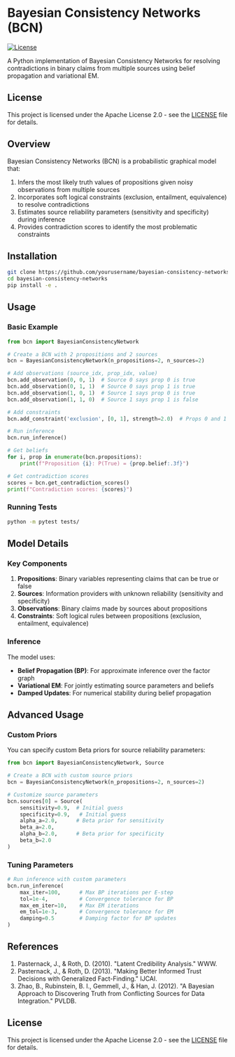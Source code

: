 # Bayesian Consistency Networks (BCN)

[![License](https://img.shields.io/badge/License-Apache%202.0-blue.svg)](https://opensource.org/licenses/Apache-2.0)

A Python implementation of Bayesian Consistency Networks for resolving contradictions in binary claims from multiple sources using belief propagation and variational EM.

## License

This project is licensed under the Apache License 2.0 - see the [LICENSE](LICENSE) file for details.

## Overview

Bayesian Consistency Networks (BCN) is a probabilistic graphical model that:

1. Infers the most likely truth values of propositions given noisy observations from multiple sources
2. Incorporates soft logical constraints (exclusion, entailment, equivalence) to resolve contradictions
3. Estimates source reliability parameters (sensitivity and specificity) during inference
4. Provides contradiction scores to identify the most problematic constraints

## Installation

```bash
git clone https://github.com/yourusername/bayesian-consistency-networks.git
cd bayesian-consistency-networks
pip install -e .
```

## Usage

### Basic Example

```python
from bcn import BayesianConsistencyNetwork

# Create a BCN with 2 propositions and 2 sources
bcn = BayesianConsistencyNetwork(n_propositions=2, n_sources=2)

# Add observations (source_idx, prop_idx, value)
bcn.add_observation(0, 0, 1)  # Source 0 says prop 0 is true
bcn.add_observation(0, 1, 1)  # Source 0 says prop 1 is true
bcn.add_observation(1, 0, 1)  # Source 1 says prop 0 is true
bcn.add_observation(1, 1, 0)  # Source 1 says prop 1 is false

# Add constraints
bcn.add_constraint('exclusion', [0, 1], strength=2.0)  # Props 0 and 1 cannot both be true

# Run inference
bcn.run_inference()

# Get beliefs
for i, prop in enumerate(bcn.propositions):
    print(f"Proposition {i}: P(True) = {prop.belief:.3f}")

# Get contradiction scores
scores = bcn.get_contradiction_scores()
print(f"Contradiction scores: {scores}")
```

### Running Tests

```bash
python -m pytest tests/
```

## Model Details

### Key Components

1. **Propositions**: Binary variables representing claims that can be true or false
2. **Sources**: Information providers with unknown reliability (sensitivity and specificity)
3. **Observations**: Binary claims made by sources about propositions
4. **Constraints**: Soft logical rules between propositions (exclusion, entailment, equivalence)

### Inference

The model uses:
- **Belief Propagation (BP)**: For approximate inference over the factor graph
- **Variational EM**: For jointly estimating source parameters and beliefs
- **Damped Updates**: For numerical stability during belief propagation

## Advanced Usage

### Custom Priors

You can specify custom Beta priors for source reliability parameters:

```python
from bcn import BayesianConsistencyNetwork, Source

# Create a BCN with custom source priors
bcn = BayesianConsistencyNetwork(n_propositions=2, n_sources=2)

# Customize source parameters
bcn.sources[0] = Source(
    sensitivity=0.9,  # Initial guess
    specificity=0.9,   # Initial guess
    alpha_a=2.0,      # Beta prior for sensitivity
    beta_a=2.0,
    alpha_b=2.0,      # Beta prior for specificity
    beta_b=2.0
)
```

### Tuning Parameters

```python
# Run inference with custom parameters
bcn.run_inference(
    max_iter=100,      # Max BP iterations per E-step
    tol=1e-4,          # Convergence tolerance for BP
    max_em_iter=10,    # Max EM iterations
    em_tol=1e-3,       # Convergence tolerance for EM
    damping=0.5        # Damping factor for BP updates
)
```

## References

1. Pasternack, J., & Roth, D. (2010). "Latent Credibility Analysis." WWW.
2. Pasternack, J., & Roth, D. (2013). "Making Better Informed Trust Decisions with Generalized Fact-Finding." IJCAI.
3. Zhao, B., Rubinstein, B. I., Gemmell, J., & Han, J. (2012). "A Bayesian Approach to Discovering Truth from Conflicting Sources for Data Integration." PVLDB.

## License

This project is licensed under the Apache License 2.0 - see the [LICENSE](LICENSE) file for details.
